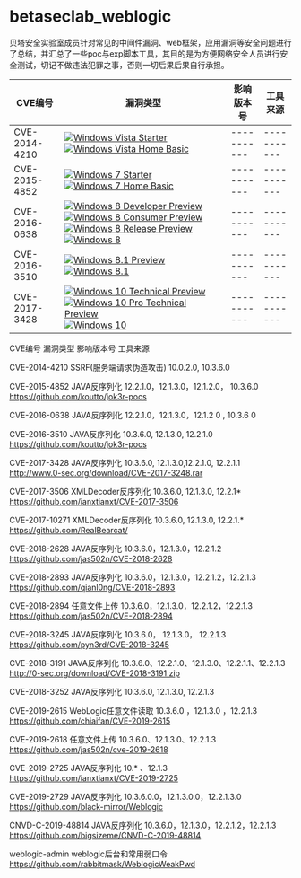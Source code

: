 # betaseclab_weblogic
贝塔安全实验室成员针对常见的中间件漏洞、web框架，应用漏洞等安全问题进行了总结，并汇总了一些poc与exp脚本工具，其目的是为方便网络安全人员进行安全测试，切记不做违法犯罪之事，否则一切后果后果自行承担。

[pVistaST]:  http://stascorp.com/images/rdpwrap/pVistaST.jpg
[pVistaHB]:  http://stascorp.com/images/rdpwrap/pVistaHB.jpg
[pWin7ST]:   http://stascorp.com/images/rdpwrap/pWin7ST.jpg
[pWin7HB]:   http://stascorp.com/images/rdpwrap/pWin7HB.jpg
[pWin8DP]:   http://stascorp.com/images/rdpwrap/pWin8DP.jpg
[pWin8CP]:   http://stascorp.com/images/rdpwrap/pWin8CP.jpg
[pWin8RP]:   http://stascorp.com/images/rdpwrap/pWin8RP.jpg
[pWin8]:     http://stascorp.com/images/rdpwrap/pWin8.jpg
[pWin81P]:   http://stascorp.com/images/rdpwrap/pWin81P.jpg
[pWin81]:    http://stascorp.com/images/rdpwrap/pWin81.jpg
[pWin10TP]:  http://stascorp.com/images/rdpwrap/pWin10TP.jpg
[pWin10PTP]: http://stascorp.com/images/rdpwrap/pWin10PTP.jpg
[pWin10]:    http://stascorp.com/images/rdpwrap/pWin10.jpg

[fVistaST]:  http://stascorp.com/images/rdpwrap/VistaST.png
[fVistaHB]:  http://stascorp.com/images/rdpwrap/VistaHB.png
[fWin7ST]:   http://stascorp.com/images/rdpwrap/Win7ST.png
[fWin7HB]:   http://stascorp.com/images/rdpwrap/Win7HB.png
[fWin8DP]:   http://stascorp.com/images/rdpwrap/Win8DP.png
[fWin8CP]:   http://stascorp.com/images/rdpwrap/Win8CP.png
[fWin8RP]:   http://stascorp.com/images/rdpwrap/Win8RP.png
[fWin8]:     http://stascorp.com/images/rdpwrap/Win8.png
[fWin81P]:   http://stascorp.com/images/rdpwrap/Win81P.png
[fWin81]:    http://stascorp.com/images/rdpwrap/Win81.png
[fWin10TP]:  http://stascorp.com/images/rdpwrap/Win10TP.png
[fWin10PTP]: http://stascorp.com/images/rdpwrap/Win10PTP.png
[fWin10]:    http://stascorp.com/images/rdpwrap/Win10.png

| CVE编号    | 漏洞类型 | 影响版本号 | 工具来源 |
| ------------- | ----------- | ----------- | ----------- |
| CVE-2014-4210 | [![Windows Vista Starter][pVistaST]][fVistaST] [![Windows Vista Home Basic][pVistaHB]][fVistaHB] | ----------- | ----------- |
| CVE-2015-4852 | [![Windows 7 Starter][pWin7ST]][fWin7ST] [![Windows 7 Home Basic][pWin7HB]][fWin7HB] | ----------- | ----------- |
| CVE-2016-0638 | [![Windows 8 Developer Preview][pWin8DP]][fWin8DP] [![Windows 8 Consumer Preview][pWin8CP]][fWin8CP] [![Windows 8 Release Preview][pWin8RP]][fWin8RP] [![Windows 8][pWin8]][fWin8] |  ----------- | ----------- |
| CVE-2016-3510 | [![Windows 8.1 Preview][pWin81P]][fWin81P] [![Windows 8.1][pWin81]][fWin81] | ----------- | ----------- |
| CVE-2017-3428 | [![Windows 10 Technical Preview][pWin10TP]][fWin10TP] [![Windows 10 Pro Technical Preview][pWin10PTP]][fWin10PTP] [![Windows 10][pWin10]][fWin10] | ----------- | ----------- |

CVE编号	                   漏洞类型	                     影响版本号	                工具来源

CVE-2014-4210	      SSRF(服务端请求伪造攻击)	        10.0.2.0, 10.3.6.0	

CVE-2015-4852	     JAVA反序列化	          12.2.1.0，12.1.3.0，12.1.2.0， 10.3.6.0 https://github.com/koutto/jok3r-pocs

CVE-2016-0638	     JAVA反序列化	          12.2.1.0，12.1.3.0，12.1.2 0 ,  10.3.6 0	

CVE-2016-3510	     JAVA反序列化	          10.3.6.0, 12.1.3.0, 12.2.1.0	          https://github.com/koutto/jok3r-pocs

CVE-2017-3428	     JAVA反序列化	          10.3.6.0, 12.1.3.0,12.2.1.0, 12.2.1.1	  http://www.0-sec.org/download/CVE-2017-3248.rar

CVE-2017-3506	     XMLDecoder反序列化	    10.3.6.0, 12.1.3.0, 12.2.1*            	https://github.com/ianxtianxt/CVE-2017-3506

CVE-2017-10271	   XMLDecoder反序列化	    10.3.6.0, 12.1.3.0, 12.2.1.*            https://github.com/RealBearcat/

CVE-2018-2628	     JAVA反序列化	          10.3.6.0，12.1.3.0，12.2.1.2	          https://github.com/jas502n/CVE-2018-2628

CVE-2018-2893	     JAVA反序列化	          10.3.6.0，12.1.3.0，12.2.1.2，12.2.1.3	 https://github.com/qianl0ng/CVE-2018-2893

CVE-2018-2894	     任意文件上传	          10.3.6.0，12.1.3.0，12.2.1.2，12.2.1.3	  https://github.com/jas502n/CVE-2018-2894

CVE-2018-3245	     JAVA反序列化	          10.3.6.0， 12.1.3.0， 12.2.1.3	         https://github.com/pyn3rd/CVE-2018-3245

CVE-2018-3191	     JAVA反序列化	          10.3.6.0、12.2.1.0、12.1.3.0、12.2.1.1、12.2.1.3	http://0-sec.org/download/CVE-2018-3191.zip

CVE-2018-3252	     JAVA反序列化	          10.3.6.0, 12.1.3.0, 12.2.1.3	

CVE-2019-2615	     WebLogic任意文件读取 	10.3.6.0 ，12.1.3.0 ，12.2.1.3	         https://github.com/chiaifan/CVE-2019-2615

CVE-2019-2618	     任意文件上传	          10.3.6.0、12.1.3.0、12.2.1.3	           https://github.com/jas502n/cve-2019-2618

CVE-2019-2725	     JAVA反序列化	          10.* 、12.1.3	                          https://github.com/ianxtianxt/CVE-2019-2725

CVE-2019-2729	     JAVA反序列化	          10.3.6.0.0，12.1.3.0.0，12.2.1.3.0	     https://github.com/black-mirror/Weblogic

CNVD-C-2019-48814	 JAVA反序列化	          10.3.6.0，12.1.3.0，12.2.1.2，12.2.1.3	  https://github.com/bigsizeme/CNVD-C-2019-48814

weblogic-admin	   weblogic后台和常用弱口令		                                     https://github.com/rabbitmask/WeblogicWeakPwd

